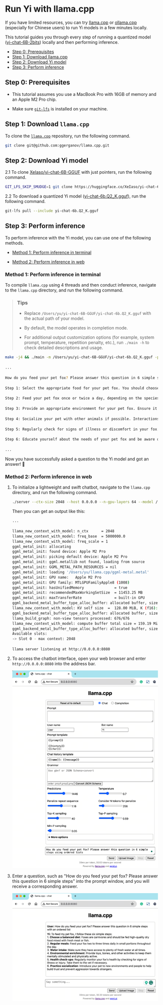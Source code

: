 # Run Yi with llama.cpp

If you have limited resources, you can try [llama.cpp](https://github.com/ggerganov/llama.cpp) or [ollama.cpp](https://ollama.ai/) (especially for Chinese users) to run Yi models in a few minutes locally.

This tutorial guides you through every step of running a quantized model ([yi-chat-6B-2bits](https://huggingface.co/XeIaso/yi-chat-6B-GGUF/tree/main)) locally and then performing inference.

- [Step 0: Prerequisites](#step-0-prerequisites)
- [Step 1: Download llama.cpp](#step-1-download-llamacpp)
- [Step 2: Download Yi model](#step-2-download-yi-model)
- [Step 3: Perform inference](#step-3-perform-inference)

## Step 0: Prerequisites 

- This tutorial assumes you use a MacBook Pro with 16GB of memory and an Apple M2 Pro chip.
  
- Make sure [`git-lfs`](https://git-lfs.com/) is installed on your machine.
  
## Step 1: Download `llama.cpp`

To clone the [`llama.cpp`](https://github.com/ggerganov/llama.cpp) repository, run the following command.

```bash
git clone git@github.com:ggerganov/llama.cpp.git
```

## Step 2: Download Yi model

2.1 To clone [XeIaso/yi-chat-6B-GGUF](https://huggingface.co/XeIaso/yi-chat-6B-GGUF/tree/main) with just pointers, run the following command.

```bash
GIT_LFS_SKIP_SMUDGE=1 git clone https://huggingface.co/XeIaso/yi-chat-6B-GGUF
```

2.2 To download a quantized Yi model ([yi-chat-6b.Q2_K.gguf](https://huggingface.co/XeIaso/yi-chat-6B-GGUF/blob/main/yi-chat-6b.Q2_K.gguf)), run the following command.

```bash
git-lfs pull --include yi-chat-6b.Q2_K.gguf
```

## Step 3: Perform inference

To perform inference with the Yi model, you can use one of the following methods.

- [Method 1: Perform inference in terminal](#method-1-perform-inference-in-terminal)
  
- [Method 2: Perform inference in web](#method-2-perform-inference-in-web)

### Method 1: Perform inference in terminal

To compile `llama.cpp` using 4 threads and then conduct inference, navigate to the `llama.cpp` directory, and run the following command.

> ### Tips
> 
> - Replace `/Users/yu/yi-chat-6B-GGUF/yi-chat-6b.Q2_K.gguf` with the actual path of your model.
>
> - By default, the model operates in completion mode.
> 
> - For additional output customization options (for example, system prompt, temperature, repetition penalty, etc.), run `./main -h` to check detailed descriptions and usage.

```bash
make -j4 && ./main -m /Users/yu/yi-chat-6B-GGUF/yi-chat-6b.Q2_K.gguf -p "How do you feed your pet fox? Please answer this question in 6 simple steps:\nStep 1:" -n 384 -e

...

How do you feed your pet fox? Please answer this question in 6 simple steps:

Step 1: Select the appropriate food for your pet fox. You should choose high-quality, balanced prey items that are suitable for their unique dietary needs. These could include live or frozen mice, rats, pigeons, or other small mammals, as well as fresh fruits and vegetables.

Step 2: Feed your pet fox once or twice a day, depending on the species and its individual preferences. Always ensure that they have access to fresh water throughout the day.

Step 3: Provide an appropriate environment for your pet fox. Ensure it has a comfortable place to rest, plenty of space to move around, and opportunities to play and exercise.

Step 4: Socialize your pet with other animals if possible. Interactions with other creatures can help them develop social skills and prevent boredom or stress.

Step 5: Regularly check for signs of illness or discomfort in your fox. Be prepared to provide veterinary care as needed, especially for common issues such as parasites, dental health problems, or infections.

Step 6: Educate yourself about the needs of your pet fox and be aware of any potential risks or concerns that could affect their well-being. Regularly consult with a veterinarian to ensure you are providing the best care.

...

```

Now you have successfully asked a question to the Yi model and got an answer! 🥳

### Method 2: Perform inference in web

1. To initialize a lightweight and swift chatbot, navigate to the `llama.cpp` directory, and run the following command.

    ```bash
    ./server --ctx-size 2048 --host 0.0.0.0 --n-gpu-layers 64 --model /Users/yu/yi-chat-6B-GGUF/yi-chat-6b.Q2_K.gguf
    ```

    Then you can get an output like this:


    ```bash
    ...

    llama_new_context_with_model: n_ctx      = 2048
    llama_new_context_with_model: freq_base  = 5000000.0
    llama_new_context_with_model: freq_scale = 1
    ggml_metal_init: allocating
    ggml_metal_init: found device: Apple M2 Pro
    ggml_metal_init: picking default device: Apple M2 Pro
    ggml_metal_init: ggml.metallib not found, loading from source
    ggml_metal_init: GGML_METAL_PATH_RESOURCES = nil
    ggml_metal_init: loading '/Users/yu/llama.cpp/ggml-metal.metal'
    ggml_metal_init: GPU name:   Apple M2 Pro
    ggml_metal_init: GPU family: MTLGPUFamilyApple8 (1008)
    ggml_metal_init: hasUnifiedMemory              = true
    ggml_metal_init: recommendedMaxWorkingSetSize  = 11453.25 MB
    ggml_metal_init: maxTransferRate               = built-in GPU
    ggml_backend_metal_buffer_type_alloc_buffer: allocated buffer, size =   128.00 MiB, ( 2629.44 / 10922.67)
    llama_new_context_with_model: KV self size  =  128.00 MiB, K (f16):   64.00 MiB, V (f16):   64.00 MiB
    ggml_backend_metal_buffer_type_alloc_buffer: allocated buffer, size =     0.02 MiB, ( 2629.45 / 10922.67)
    llama_build_graph: non-view tensors processed: 676/676
    llama_new_context_with_model: compute buffer total size = 159.19 MiB
    ggml_backend_metal_buffer_type_alloc_buffer: allocated buffer, size =   156.02 MiB, ( 2785.45 / 10922.67)
    Available slots:
    -> Slot 0 - max context: 2048

    llama server listening at http://0.0.0.0:8080
    ```

2. To access the chatbot interface, open your web browser and enter `http://0.0.0.0:8080` into the address bar. 
   
    ![Yi model chatbot interface - llama.cpp](https://github.com/01-ai/Yi/blob/main/assets/img/yi_llama_cpp1.png)


3. Enter a question, such as "How do you feed your pet fox? Please answer this question in 6 simple steps" into the prompt window, and you will receive a corresponding answer.

    ![Ask a question to Yi model - llama.cpp](https://github.com/01-ai/Yi/blob/main/assets/img/yi_llama_cpp2.png)